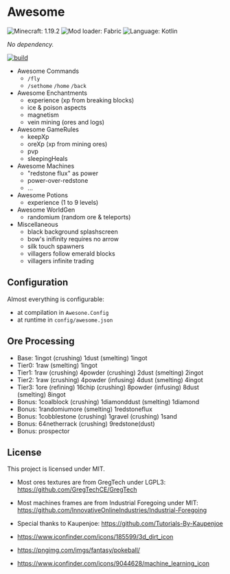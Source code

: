 # Awesome

![Minecraft: 1.19.2](https://img.shields.io/badge/minecraft-1.19.2-637f40?style=for-the-badge)
![Mod loader: Fabric](https://img.shields.io/badge/modloader-fabric-926c4d?style=for-the-badge)
![Language: Kotlin](https://img.shields.io/badge/language-kotlin-A97BFF?style=for-the-badge)

_No dependency._

[![build](https://github.com/shkschneider/mc_awesome/actions/workflows/build.yml/badge.svg)](https://github.com/shkschneider/mc_awesome/actions/workflows/build.yml)

- Awesome Commands
  - `/fly`
  - `/sethome` `/home` `/back`
- Awesome Enchantments
  - experience (xp from breaking blocks)
  - ice & poison aspects
  - magnetism
  - vein mining (ores and logs)
- Awesome GameRules
  - keepXp
  - oreXp (xp from mining ores)
  - pvp
  - sleepingHeals
- Awesome Machines
  - "redstone flux" as power
  - power-over-redstone
  - ...
- Awesome Potions
  - experience (1 to 9 levels)
- Awesome WorldGen
  - randomium (random ore & teleports)
- Miscellaneous
  - black background splashscreen
  - bow's inifinity requires no arrow
  - silk touch spawners
  - villagers follow emerald blocks
  - villagers infinite trading

## Configuration

Almost everything is configurable:
- at compilation in `Awesone.Config`
- at runtime in `config/awesome.json`

## Ore Processing

- Base: 1ingot (crushing) 1dust (smelting) 1ingot
- Tier0: 1raw (smelting) 1ingot
- Tier1: 1raw (crushing) 4powder (crushing) 2dust (smelting) 2ingot
- Tier2: 1raw (crushing) 4powder (infusing) 4dust (smelting) 4ingot
- Tier3: 1ore (refining) 16chip (crushing) 8powder (infusing) 8dust (smelting) 8ingot
- Bonus: 1coalblock (crushing) 1diamonddust (smelting) 1diamond
- Bonus: 1randomiumore (smelting) 1redstoneflux
- Bonus: 1cobblestone (crushing) 1gravel (crushing) 1sand
- Bonus: 64netherrack (crushing) 9redstone(dust)
- Bonus: prospector

## License

This project is licensed under MIT.

- Most ores textures are from GregTech under LGPL3: https://github.com/GregTechCE/GregTech
- Most machines frames are from Industrial Foregoing under MIT: https://github.com/InnovativeOnlineIndustries/Industrial-Foregoing
- Special thanks to Kaupenjoe: https://github.com/Tutorials-By-Kaupenjoe


- https://www.iconfinder.com/icons/185599/3d_dirt_icon
- https://pngimg.com/imgs/fantasy/pokeball/
- https://www.iconfinder.com/icons/9044628/machine_learning_icon

